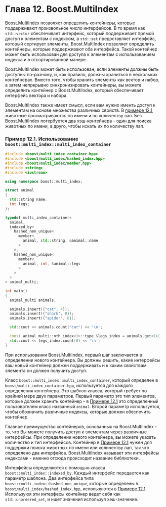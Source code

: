 # Глава 12. Boost.MultiIndex

[Boost.MultiIndex](http://www.boost.org/libs/multi_index ) позволяет определить контейнеры, которые поддерживают произвольное число интерфейсов. В то время как `std::vector` обеспечивает интерфейс, который поддерживает прямой доступ к элементам с индексом, а `std::set` предоставляет интерфейс, который сортирует элементы, Boost.MultiIndex позволяет определить контейнеры, которые поддерживают оба интерфейса. Такой контейнер может быть использован для доступа к элементам с использованием индекса и в отсортированной манере.

Boost.MultiIndex может быть использован, если элементы должны быть доступны по-разному, и, как правило, должны храниться в нескольких контейнерах. Вместо того, чтобы хранить элементы как вектор и набор, а затем непрерывно синхронизировать контейнеры, вы можете определить контейнер с Boost.MultiIndex, который обеспечивает  интерфейс вектора и набора.

Boost.MultiIndex также имеет смысл, если вам нужно именть доступ к элементам на основе множества различных свойств. В [примере 12.1](#example121), животные просматриваются по имени и по количеству лап. Без Boost.MultiIndex потербуется два хэш-контейнера - один для поиска животных по имени, а друго, чтобы искать их по количеству лап.

<a name="example121"></a>
### Пример 12.1. Использование `boost::multi_index::multi_index_container`
```c++
#include <boost/multi_index_container.hpp>
#include <boost/multi_index/hashed_index.hpp>
#include <boost/multi_index/member.hpp>
#include <string>
#include <iostream>

using namespace boost::multi_index;

struct animal
{
  std::string name;
  int legs;
};

typedef multi_index_container<
  animal,
  indexed_by<
    hashed_non_unique<
      member<
        animal, std::string, &animal::name
      >
    >,
    hashed_non_unique<
      member<
        animal, int, &animal::legs
      >
    >
  >
> animal_multi;

int main()
{
  animal_multi animals;

  animals.insert({"cat", 4});
  animals.insert({"shark", 0});
  animals.insert({"spider", 8});

  std::cout << animals.count("cat") << '\n';

  const animal_multi::nth_index<1>::type &legs_index = animals.get<1>();
  std::cout << legs_index.count(8) << '\n';
}
```

При использовании Boost.MultiIndex, первый шаг заключается в определении нового контейнера. Вы должны решить, какие интерфейсы ваш новый контейнер должен поддерживать и к каким свойствам элемента он должен получить доступ.

Класс `boost::multi_index::multi_index_container`, который определен в `boost/multi_index_container.hpp`, используется для каждого определения контейнера. Это шаблон класса, который требует по крайней мере двух параметров. Первый параметр это тип элементов, которые должен хранить контейнер - в [Примере 12.1](#example121) это определенный пользователем класс названный `animal`. Второй параметр используется, чтобы обозначить различные индексы, которые должен обеспечить контейнер.

Главное преимущество контейнеров, основанных на Boost.MultiIndex - то, что Вы можете получить доступ к элементам через различные интерфейсы. При определении нового контейнера, вы можете указать количество и тип интерфейсов. Контейнер в [Примере 12.1](#example121) нужен для поддержки поиска животных по имени или количеству лап, так что определено два интерфейса. Boost.MultiIndex называет эти интерфейсы индексами - именно отсюда происходит название библиотеки.

Интерфейсы определяются с помощью класса `boost::multi_index::indexed_by`. Каждый интерфейс передается как параметр шаблона. Два интерфейса типа `boost::multi_index::hashed_non_unique`, которые определены в `boost/multi_index/hashed_index.hpp`, используются в [Примере 12.1](#example121). Используюя эти интерфесы контейнер ведет себя как `std::unordered_set`, и ищет значения используя хэш-значение.
